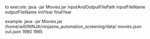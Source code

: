 to execute:
java -jar Movies.jar inputAndOutputFilePath inputFileName outputFileName initYear finalYear

example:
java -jar Movies.jar /home/will/NINJA/ninjaone_automation_screening/data/ movies.json out.json 1980 1985
